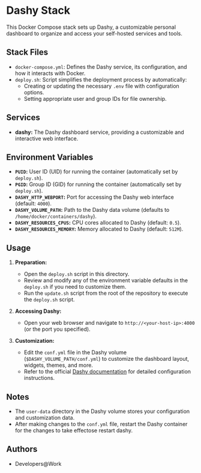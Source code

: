 # Dashy Stack

This Docker Compose stack sets up Dashy, a customizable personal dashboard to organize and access your self-hosted services and tools.

## Stack Files

- `docker-compose.yml`: Defines the Dashy service, its configuration, and how it interacts with Docker.
- `deploy.sh`: Script simplifies the deployment process by automatically:
    - Creating or updating the necessary `.env` file with configuration options.
    - Setting appropriate user and group IDs for file ownership.

## Services

- **dashy:** The Dashy dashboard service, providing a customizable and interactive web interface.

## Environment Variables

- **`PUID`:** User ID (UID) for running the container (automatically set by `deploy.sh`).
- **`PGID`:** Group ID (GID) for running the container (automatically set by `deploy.sh`).
- **`DASHY_HTTP_WEBPORT`:** Port for accessing the Dashy web interface (default: `4000`).
- **`DASHY_VOLUME_PATH`:** Path to the Dashy data volume (defaults to `/home/docker/containers/dashy`).
- **`DASHY_RESOURCES_CPUS`:** CPU cores allocated to Dashy (default: `0.5`).
- **`DASHY_RESOURCES_MEMORY`:** Memory allocated to Dashy (default: `512M`).

## Usage

1.  **Preparation:**
    -   Open the `deploy.sh` script in this directory.
    -   Review and modify any of the environment variable defaults in the `deploy.sh` if you need to customize them.
    -   Run the `update.sh` script from the root of the repository to execute the `deploy.sh` script.

2.  **Accessing Dashy:**
    -   Open your web browser and navigate to `http://<your-host-ip>:4000` (or the port you specified).

3.  **Customization:**
    - Edit the `conf.yml` file in the Dashy volume (`$DASHY_VOLUME_PATH/conf.yml`) to customize the dashboard layout, widgets, themes, and more.
    - Refer to the official [Dashy documentation](https://dashy.to/docs/) for detailed configuration instructions.

## Notes

*   The `user-data` directory in the Dashy volume stores your configuration and customization data.
*   After making changes to the `conf.yml` file, restart the Dashy container for the changes to take effectose restart dashy.

## Authors

*   Developers@Work
